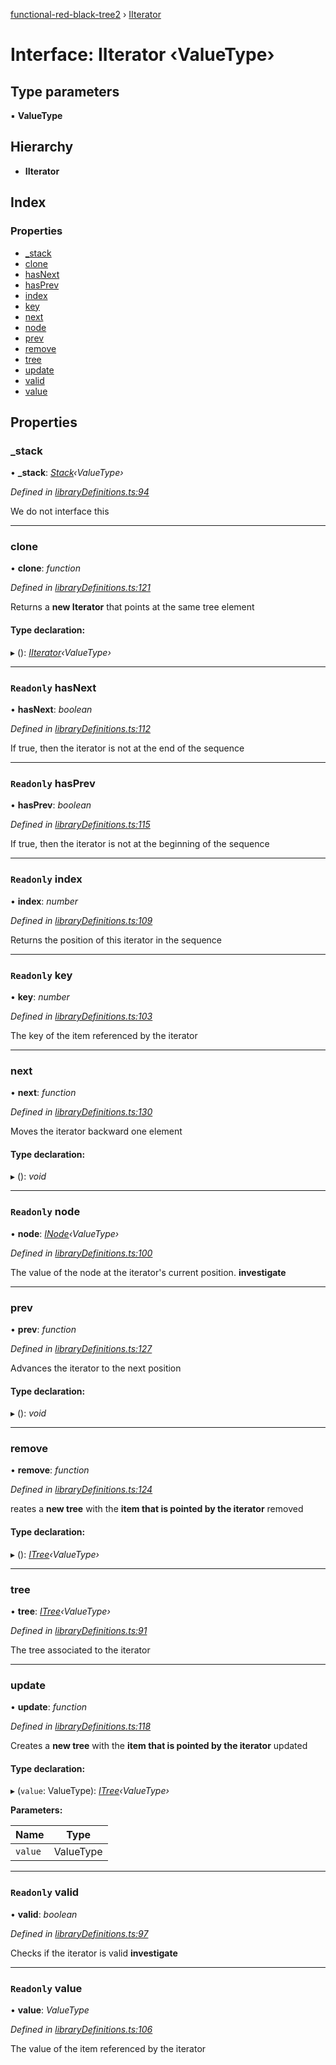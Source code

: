 [functional-red-black-tree2](../globals.md) › [IIterator](iiterator.md)

# Interface: IIterator ‹**ValueType**›

## Type parameters

▪ **ValueType**

## Hierarchy

* **IIterator**

## Index

### Properties

* [_stack](iiterator.md#_stack)
* [clone](iiterator.md#clone)
* [hasNext](iiterator.md#readonly-hasnext)
* [hasPrev](iiterator.md#readonly-hasprev)
* [index](iiterator.md#readonly-index)
* [key](iiterator.md#readonly-key)
* [next](iiterator.md#next)
* [node](iiterator.md#readonly-node)
* [prev](iiterator.md#prev)
* [remove](iiterator.md#remove)
* [tree](iiterator.md#tree)
* [update](iiterator.md#update)
* [valid](iiterator.md#readonly-valid)
* [value](iiterator.md#readonly-value)

## Properties

###  _stack

• **_stack**: *[Stack](../globals.md#stack)‹ValueType›*

*Defined in [libraryDefinitions.ts:94](https://github.com/Kirill486/functional-red-black-tree/blob/450d033/libraryDefinitions.ts#L94)*

We do not interface this

___

###  clone

• **clone**: *function*

*Defined in [libraryDefinitions.ts:121](https://github.com/Kirill486/functional-red-black-tree/blob/450d033/libraryDefinitions.ts#L121)*

Returns a **new Iterator** that points at the same tree element

#### Type declaration:

▸ (): *[IIterator](iiterator.md)‹ValueType›*

___

### `Readonly` hasNext

• **hasNext**: *boolean*

*Defined in [libraryDefinitions.ts:112](https://github.com/Kirill486/functional-red-black-tree/blob/450d033/libraryDefinitions.ts#L112)*

If true, then the iterator is not at the end of the sequence

___

### `Readonly` hasPrev

• **hasPrev**: *boolean*

*Defined in [libraryDefinitions.ts:115](https://github.com/Kirill486/functional-red-black-tree/blob/450d033/libraryDefinitions.ts#L115)*

If true, then the iterator is not at the beginning of the sequence

___

### `Readonly` index

• **index**: *number*

*Defined in [libraryDefinitions.ts:109](https://github.com/Kirill486/functional-red-black-tree/blob/450d033/libraryDefinitions.ts#L109)*

Returns the position of this iterator in the sequence

___

### `Readonly` key

• **key**: *number*

*Defined in [libraryDefinitions.ts:103](https://github.com/Kirill486/functional-red-black-tree/blob/450d033/libraryDefinitions.ts#L103)*

The key of the item referenced by the iterator

___

###  next

• **next**: *function*

*Defined in [libraryDefinitions.ts:130](https://github.com/Kirill486/functional-red-black-tree/blob/450d033/libraryDefinitions.ts#L130)*

Moves the iterator backward one element

#### Type declaration:

▸ (): *void*

___

### `Readonly` node

• **node**: *[INode](inode.md)‹ValueType›*

*Defined in [libraryDefinitions.ts:100](https://github.com/Kirill486/functional-red-black-tree/blob/450d033/libraryDefinitions.ts#L100)*

The value of the node at the iterator's current position. **investigate**

___

###  prev

• **prev**: *function*

*Defined in [libraryDefinitions.ts:127](https://github.com/Kirill486/functional-red-black-tree/blob/450d033/libraryDefinitions.ts#L127)*

Advances the iterator to the next position

#### Type declaration:

▸ (): *void*

___

###  remove

• **remove**: *function*

*Defined in [libraryDefinitions.ts:124](https://github.com/Kirill486/functional-red-black-tree/blob/450d033/libraryDefinitions.ts#L124)*

reates a **new tree** with the **item that is pointed by the iterator** removed

#### Type declaration:

▸ (): *[ITree](itree.md)‹ValueType›*

___

###  tree

• **tree**: *[ITree](itree.md)‹ValueType›*

*Defined in [libraryDefinitions.ts:91](https://github.com/Kirill486/functional-red-black-tree/blob/450d033/libraryDefinitions.ts#L91)*

The tree associated to the iterator

___

###  update

• **update**: *function*

*Defined in [libraryDefinitions.ts:118](https://github.com/Kirill486/functional-red-black-tree/blob/450d033/libraryDefinitions.ts#L118)*

Creates a **new tree** with the **item that is pointed by the iterator** updated

#### Type declaration:

▸ (`value`: ValueType): *[ITree](itree.md)‹ValueType›*

**Parameters:**

Name | Type |
------ | ------ |
`value` | ValueType |

___

### `Readonly` valid

• **valid**: *boolean*

*Defined in [libraryDefinitions.ts:97](https://github.com/Kirill486/functional-red-black-tree/blob/450d033/libraryDefinitions.ts#L97)*

Checks if the iterator is valid **investigate**

___

### `Readonly` value

• **value**: *ValueType*

*Defined in [libraryDefinitions.ts:106](https://github.com/Kirill486/functional-red-black-tree/blob/450d033/libraryDefinitions.ts#L106)*

The value of the item referenced by the iterator
